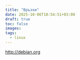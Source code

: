 ```yaml
---
title: "Връзки"
date: 2025-10-06T18:54:51+03:00
draft: true
toc: false
images:
tags:
  - linux
---
```


http://debian.org
